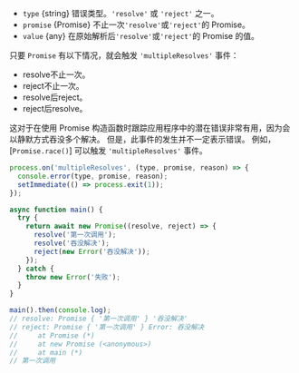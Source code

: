 <!-- YAML
added: v10.12.0
-->

* `type` {string} 错误类型。`'resolve'` 或 `'reject'` 之一。
* `promise` {Promise} 不止一次`'resolve'`或`'reject'`的 Promise。
* `value` {any} 在原始解析后`'resolve'`或`'reject'`的 Promise 的值。

只要 `Promise` 有以下情况，就会触发 `'multipleResolves'` 事件：

* resolve不止一次。
* reject不止一次。
* resolve后reject。
* reject后resolve。

这对于在使用 Promise 构造函数时跟踪应用程序中的潜在错误非常有用，因为会以静默方式吞没多个解决。 
但是，此事件的发生并不一定表示错误。 
例如，[`Promise.race()`] 可以触发 `'multipleResolves'` 事件。

```js
process.on('multipleResolves', (type, promise, reason) => {
  console.error(type, promise, reason);
  setImmediate(() => process.exit(1));
});

async function main() {
  try {
    return await new Promise((resolve, reject) => {
      resolve('第一次调用');
      resolve('吞没解决');
      reject(new Error('吞没解决'));
    });
  } catch {
    throw new Error('失败');
  }
}

main().then(console.log);
// resolve: Promise { '第一次调用' } '吞没解决'
// reject: Promise { '第一次调用' } Error: 吞没解决
//     at Promise (*)
//     at new Promise (<anonymous>)
//     at main (*)
// 第一次调用
```

